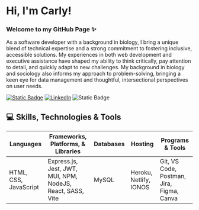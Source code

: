 # Hi, I'm Carly!

### Welcome to my GitHub Page ✨
As a software developer with a background in biology, I bring a unique blend of technical expertise and a strong commitment to fostering inclusive, accessible solutions. My experiences in both web development and executive assistance have shaped my ability to think critically, pay attention to detail, and quickly adapt to new challenges. My background in biology and sociology also informs my approach to problem-solving, bringing a keen eye for data management and thoughtful, intersectional perspectives on user needs.


[![Static Badge](https://img.shields.io/badge/Portfolio-pink?style=for-the-badge&link=https%3A%2F%2Fcarlywilk.com%2F)](https://carlywilk.com/)
[![LinkedIn](https://img.shields.io/badge/linkedin-%230077B5.svg?style=for-the-badge&logo=linkedin&logoColor=white)](https://www.linkedin.com/in/carly-wilk/)
![Static Badge](https://img.shields.io/badge/GMAIL-carlymwilk%40gmail.com-white?style=for-the-badge&logo=Gmail&logoColor=white&labelColor=red)


## 💻 Skills, Technologies & Tools
| Languages | Frameworks, Platforms, & Libraries | Databases | Hosting | Programs & Tools |
| --------- | ---------------------------------- | --------- | ------- | ---------------- |
| HTML, CSS, JavaScript | Express.js, Jest, JWT, MUI, NPM, NodeJS, React, SASS, Vite | MySQL | Heroku, Netlify, IONOS | Git, VS Code, Postman, Jira, Figma, Canva |
